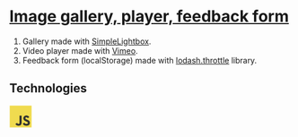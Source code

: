 # [Image gallery, player, feedback form](https://szymonogniewski.github.io/gallery-video-form/)

1. Gallery made with [SimpleLightbox](https://simplelightbox.com/).
2. Video player made with [Vimeo](https://github.com/vimeo/player.js/#vimeo-player-api).
3. Feedback form (localStorage) made with [lodash.throttle](https://www.npmjs.com/package/lodash.throttle) library.

## Technologies
<img src="https://github.com/devicons/devicon/blob/master/icons/javascript/javascript-original.svg" title="JavaScript" alt="JavaScript" width="40" height="40"/>&nbsp;
